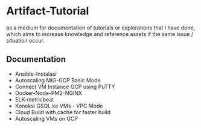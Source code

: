 # Artifact-Tutorial
as a medium for documentation of tutorials or explorations that I have done, which aims to increase knowledge and reference assets if the same issue / situation occur.

## Documentation

-   Ansible-Instalasi
-   Autoscaling MIG-GCP Basic Mode
-   Connect VM Instance GCP using PuTTY
-   Docker-Node-PM2-NGINX
-   ELK-metricbeat
-   Koneksi GSQL ke VMs - VPC Mode
-   Cloud Build with cache for faster build
-   Autoscaling VMs on GCP
